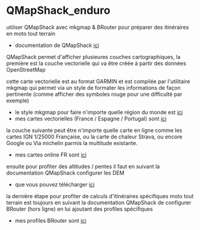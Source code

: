 # QMapShack_enduro
utiliser QMapShack avec mkgmap & BRouter pour préparer des itinéraires en moto tout terrain
- documentation de QMapShack [ici](https://github.com/Maproom/qmapshack/wiki/DocQuickStartFrench)

QMapShack permet d'afficher plusieures couches cartographiques, la première est la couche vectorielle qui va être créée à partir des données OpenStreetMap

cette carte vectorielle est au format GARMIN et est compilée par l'utilitaire mkgmap qui permet via un style de formater les informations de façon pertinente (comme afficher des symboles rouge pour une difficulté par exemple)
- le style mkgmap pour faire n'importe quelle région du monde est [ici](https://github.com/cricri-du-lauragais/QMapShack_enduro/tree/main/mkgmap/style/qmapshack)
- mes cartes vectorielles (France / Espagne / Portugal) sont [ici](https://drive.google.com/drive/folders/1u9BwlJgjlj6ju5V3EXWNfKZ7py4GAkeK?usp=sharing)

la couche suivante peut être n'importe quelle carte en ligne comme les cartes IGN 1/25000 Française, ou la carte de chaleur Strava, ou encore Google ou Via michelin parmis la multitude existante.
- mes cartes online FR sont [ici](https://github.com/cricri-du-lauragais/QMapShack_enduro/tree/main/online%20maps)

ensuite pour profiter des altitudes / pentes il faut en suivant la documentation QMapShack configurer les DEM
- que vous pouvez télécharger [ici](https://www.viewfinderpanoramas.org/Coverage%20map%20viewfinderpanoramas_org3.htm)

la dernière étape pour profiter de calculs d'itinéraires spécifiques moto tout terrain est toujours en suivant la documentation QMapShack de configurer BRouter (hors ligne) en lui ajoutant des profiles spécifiques
- mes profiles BRouter sont [ici](https://github.com/cricri-du-lauragais/QMapShack_enduro/tree/main/BRouter/profiles2)
